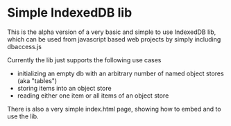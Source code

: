 # Simple IndexedDB lib
This is the alpha version of a very basic and simple to use IndexedDB lib, which can be used from javascript based web projects by simply including dbaccess.js

Currently the lib just supports the following use cases
- initializing an empty db with an arbitrary number of named object stores (aka "tables")
- storing items into an object store
- reading either one item or all items of an object store

There is also a very simple index.html page, showing how to embed and to use the lib.